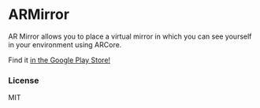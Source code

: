 # ARMirror

AR Mirror allows you to place a virtual mirror in which you can see yourself in your environment using ARCore.

Find it [in the Google Play Store!](https://play.google.com/store/apps/details?id=de.hpastunink.armirror)

### License

MIT